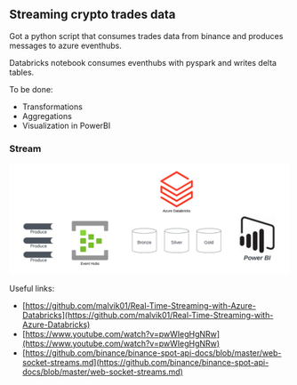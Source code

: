 ## Streaming crypto trades data

Got a python script that consumes trades data from binance and produces messages to azure eventhubs.

Databricks notebook consumes eventhubs with pyspark and writes delta tables.

To be done:
 - Transformations
 - Aggregations
 - Visualization in PowerBI

### Stream 
!["Strea,"](/docs/stream.png)

Useful links: 
- [https://github.com/malvik01/Real-Time-Streaming-with-Azure-Databricks](https://github.com/malvik01/Real-Time-Streaming-with-Azure-Databricks)
- [https://www.youtube.com/watch?v=pwWIegHgNRw](https://www.youtube.com/watch?v=pwWIegHgNRw)
- [https://github.com/binance/binance-spot-api-docs/blob/master/web-socket-streams.md](https://github.com/binance/binance-spot-api-docs/blob/master/web-socket-streams.md)